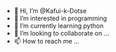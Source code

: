 - 👋 Hi, I’m @Kafui-k-Dotse
- 👀 I’m interested in programming
- 🌱 I’m currently learning python
- 💞️ I’m looking to collaborate on ...
- 📫 How to reach me ...

<!---
Kafui-k-Dotse/Kafui-k-Dotse is a ✨ special ✨ repository because its `README.md` (this file) appears on your GitHub profile.
You can click the Preview link to take a look at your changes.
--->
